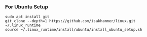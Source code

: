 ### For Ubuntu Setup

```
sudo apt install git
git clone --depth=1 https://github.com/isakhammer/linux.git ~/.linux_runtime
source ~/.linux_runtime/install/ubuntu/install_ubuntu_setup.sh
```
